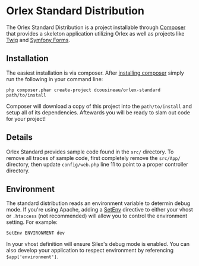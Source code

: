 Orlex Standard Distribution
===

The Orlex Standard Distribution is a project installable through [Composer](http://getcomposer.org) that provides a skeleton
application utilizing Orlex as well as projects like [Twig]() and [Symfony Forms]().

Installation
---

The easiest installation is via composer. After [installing composer](http://getcomposer.org/doc/00-intro.md#installation-nix) simply run
the following in your command line:

    php composer.phar create-project dcousineau/orlex-standard path/to/install

Composer will download a copy of this project into the `path/to/install` and setup all of its dependencies. Aftewards you
will be ready to slam out code for your project!

Details
---

Orlex Standard provides sample code found in the `src/` directory. To remove all traces of sample code, first completely
remove the `src/App/` directory, then update `config/web.php` line 11 to point to a proper controller directory.

Environment
---

The standard distribution reads an environment variable to determin debug mode. If you're using Apache, adding a
[SetEnv](http://httpd.apache.org/docs/2.2/mod/mod_env.html#setenv) directive to either your vhost or `.htaccess` (not recommended)
will allow you to control the environment setting. For example:

    SetEnv ENVIRONMENT dev

In your vhost definition will ensure Silex's debug mode is enabled. You can also develop your application to respect environment
by referencing `$app['environment']`.